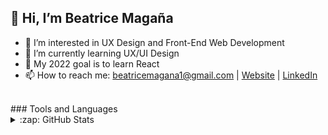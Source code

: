 ## 👋 Hi, I’m Beatrice Magaña
- 👀 I’m interested in UX Design and Front-End Web Development 
- 🌱 I’m currently learning UX/UI Design
- 🥅 My 2022 goal is to learn React  
- 📫 How to reach me: beatricemagana1@gmail.com | [Website](https://www.beatricemagana.com/) | [LinkedIn](https://www.linkedin.com/in/beatricemagana/)

<br/>
### Tools and Languages


<br/>
<details>
  <summary>:zap: GitHub Stats</summary>

  <img align="left" alt="codeSTACKr's GitHub Stats" src="https://github-readme-stats.vercel.app/api?username=beatricemagana&show_icons=true&hide_border=false&title_color=ff652f&icon_color=FFE400&bg_color=09131B&text_color=ffffff&border_color=0c1a25" />

</details>
